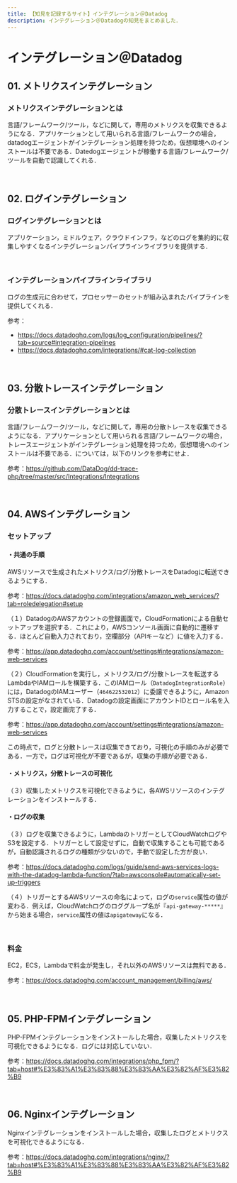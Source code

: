 ```yaml
---
title: 【知見を記録するサイト】インテグレーション＠Datadog
description: インテグレーション＠Datadogの知見をまとめました．
---
```


# インテグレーション＠Datadog

## 01. メトリクスインテグレーション

### メトリクスインテグレーションとは

言語/フレームワーク/ツール，などに関して，専用のメトリクスを収集できるようになる．アプリケーションとして用いられる言語/フレームワークの場合，datadogエージェントがインテグレーション処理を持つため，仮想環境へのインストールは不要である．Datedogエージェントが稼働する言語/フレームワーク/ツールを自動で認識してくれる．

<br>

## 02. ログインテグレーション

### ログインテグレーションとは

アプリケーション，ミドルウェア，クラウドインフラ，などのログを集約的に収集しやすくなるインテグレーションパイプラインライブラリを提供する．

<br>

### インテグレーションパイプラインライブラリ

ログの生成元に合わせて，プロセッサーのセットが組み込まれたパイプラインを提供してくれる．

参考：

- https://docs.datadoghq.com/logs/log_configuration/pipelines/?tab=source#integration-pipelines
- https://docs.datadoghq.com/integrations/#cat-log-collection

<br>

## 03. 分散トレースインテグレーション

### 分散トレースインテグレーションとは

言語/フレームワーク/ツール，などに関して，専用の分散トレースを収集できるようになる．アプリケーションとして用いられる言語/フレームワークの場合，トレースエージェントがインテグレーション処理を持つため，仮想環境へのインストールは不要である．については，以下のリンクを参考にせよ．

参考：https://github.com/DataDog/dd-trace-php/tree/master/src/Integrations/Integrations

<br>

## 04. AWSインテグレーション

### セットアップ

#### ・共通の手順

AWSリソースで生成されたメトリクス/ログ/分散トレースをDatadogに転送できるようにする．

参考：https://docs.datadoghq.com/integrations/amazon_web_services/?tab=roledelegation#setup

（１）DatadogのAWSアカウントの登録画面で，CloudFormationによる自動セットアップを選択する．これにより，AWSコンソール画面に自動的に遷移する．ほとんど自動入力されており，空欄部分（APIキーなど）に値を入力する．

参考：https://app.datadoghq.com/account/settings#integrations/amazon-web-services

（２）CloudFormationを実行し，メトリクス/ログ/分散トレースを転送するLambdaやIAMロールを構築する．このIAMロール（```DatadogIntegrationRole```）には，DatadogのIAMユーザー（```464622532012```）に委譲できるように，Amazon STSの設定がなされている．Datadogの設定画面にアカウントIDとロール名を入力することで，設定画完了する．

参考：https://app.datadoghq.com/account/settings#integrations/amazon-web-services

この時点で，ログと分散トレースは収集できており，可視化の手順のみが必要である．一方で，ログは可視化が不要であるが，収集の手順が必要である．

#### ・メトリクス，分散トレースの可視化

（３）収集したメトリクスを可視化できるように，各AWSリソースのインテグレーションをインストールする．

#### ・ログの収集

（３）ログを収集できるように，LambdaのトリガーとしてCloudWatchログやS3を設定する．トリガーとして設定せずに，自動で収集することも可能であるが，自動認識されるログの種類が少ないので，手動で設定した方が良い．

参考：https://docs.datadoghq.com/logs/guide/send-aws-services-logs-with-the-datadog-lambda-function/?tab=awsconsole#automatically-set-up-triggers

（４）トリガーとするAWSリソースの命名によって，ログの```service```属性の値が変わる．例えば，CloudWatchログのロググループ名が『```api-gateway-*****```』から始まる場合，```service```属性の値は```apigateway```になる．

<br>

### 料金

EC2，ECS，Lambdaで料金が発生し，それ以外のAWSリソースは無料である．

参考：https://docs.datadoghq.com/account_management/billing/aws/

<br>

## 05. PHP-FPMインテグレーション

PHP-FPMインテグレーションをインストールした場合，収集したメトリクスを可視化できるようになる．ログには対応していない．

参考：https://docs.datadoghq.com/integrations/php_fpm/?tab=host#%E3%83%A1%E3%83%88%E3%83%AA%E3%82%AF%E3%82%B9

<br>

## 06. Nginxインテグレーション

Nginxインテグレーションをインストールした場合，収集したログとメトリクスを可視化できるようになる．

参考：https://docs.datadoghq.com/integrations/nginx/?tab=host#%E3%83%A1%E3%83%88%E3%83%AA%E3%82%AF%E3%82%B9
